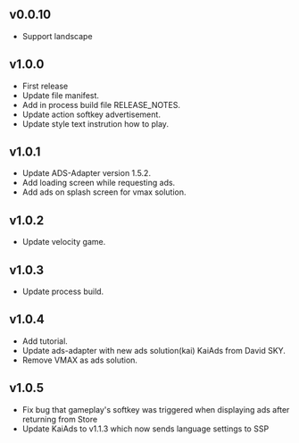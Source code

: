 v0.0.10
-------
- Support landscape

v1.0.0
-------
- First release
- Update file manifest.
- Add in process build file RELEASE_NOTES.
- Update action softkey advertisement.
- Update style text instrution how to play.

v1.0.1
-------
  - Update ADS-Adapter version 1.5.2.
  - Add loading screen while requesting ads.
  - Add ads on splash screen for vmax solution.

v1.0.2
-------
  - Update velocity game.

v1.0.3
-------
  - Update process build.

v1.0.4
-------
  - Add tutorial.
  - Update ads-adapter with new ads solution(kai) KaiAds from David SKY.
  - Remove VMAX as ads solution.

v1.0.5
-------
 - Fix bug that gameplay's softkey was triggered when displaying ads after returning from Store
 - Update KaiAds to v1.1.3 which now sends language settings to SSP
